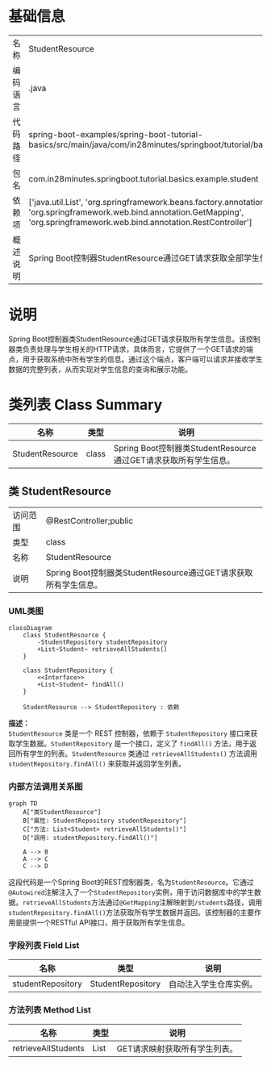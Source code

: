 # 基础信息

|      |      |
|------|------|
| 名称 | StudentResource |
| 编码语言 | .java |
| 代码路径 | spring-boot-examples/spring-boot-tutorial-basics/src/main/java/com/in28minutes/springboot/tutorial/basics/example/student/StudentResource.java |
| 包名 | com.in28minutes.springboot.tutorial.basics.example.student |
| 依赖项 | ['java.util.List', 'org.springframework.beans.factory.annotation.Autowired', 'org.springframework.web.bind.annotation.GetMapping', 'org.springframework.web.bind.annotation.RestController'] |
| 概述说明 | Spring Boot控制器StudentResource通过GET请求获取全部学生信息。 |

# 说明

Spring Boot控制器类StudentResource通过GET请求获取所有学生信息。该控制器类负责处理与学生相关的HTTP请求，具体而言，它提供了一个GET请求的端点，用于获取系统中所有学生的信息。通过这个端点，客户端可以请求并接收学生数据的完整列表，从而实现对学生信息的查询和展示功能。

# 类列表 Class Summary

| 名称   | 类型  | 说明 |
|-------|------|-------------|
| StudentResource | class | Spring Boot控制器类StudentResource通过GET请求获取所有学生信息。 |



## 类 StudentResource

|      |      |
|------|------|
| 访问范围 | @RestController;public |
| 类型 | class |
| 名称 | StudentResource |
| 说明 | Spring Boot控制器类StudentResource通过GET请求获取所有学生信息。 |


### UML类图

```mermaid
classDiagram
    class StudentResource {
        -StudentRepository studentRepository
        +List~Student~ retrieveAllStudents()
    }

    class StudentRepository {
        <<Interface>>
        +List~Student~ findAll()
    }

    StudentResource --> StudentRepository : 依赖
```

**描述：**  
`StudentResource` 类是一个 REST 控制器，依赖于 `StudentRepository` 接口来获取学生数据。`StudentRepository` 是一个接口，定义了 `findAll()` 方法，用于返回所有学生的列表。`StudentResource` 类通过 `retrieveAllStudents()` 方法调用 `studentRepository.findAll()` 来获取并返回学生列表。


### 内部方法调用关系图

```mermaid
graph TD
    A["类StudentResource"]
    B["属性: StudentRepository studentRepository"]
    C["方法: List<Student> retrieveAllStudents()"]
    D["调用: studentRepository.findAll()"]

    A --> B
    A --> C
    C --> D
```

这段代码是一个Spring Boot的REST控制器类，名为`StudentResource`。它通过`@Autowired`注解注入了一个`StudentRepository`实例，用于访问数据库中的学生数据。`retrieveAllStudents`方法通过`@GetMapping`注解映射到`/students`路径，调用`studentRepository.findAll()`方法获取所有学生数据并返回。该控制器的主要作用是提供一个RESTful API接口，用于获取所有学生信息。

### 字段列表 Field List

| 名称  | 类型  | 说明 |
|-------|-------|------|
| studentRepository | StudentRepository | 自动注入学生仓库实例。 |

### 方法列表 Method List

| 名称  | 类型  | 说明 |
|-------|-------|------|
| retrieveAllStudents | List<Student> | GET请求映射获取所有学生列表。 |




